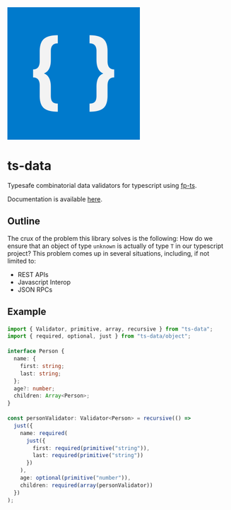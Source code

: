 <img src="media/logo.png" height=300 width=300 />

# ts-data

Typesafe combinatorial data validators for typescript using [fp-ts](https://gcanti.github.io/fp-ts/).

Documentation is available [here](https://www.tkaden.net/ts-data).

## Outline

The crux of the problem this library solves is the following:
How do we ensure that an object of type `unknown` is actually
of type `T` in our typescript project? This problem comes up
in several situations, including, if not limited to:

- REST APIs
- Javascript Interop
- JSON RPCs

## Example

```typescript
import { Validator, primitive, array, recursive } from "ts-data";
import { required, optional, just } from "ts-data/object";

interface Person {
  name: {
    first: string;
    last: string;
  };
  age?: number;
  children: Array<Person>;
}

const personValidator: Validator<Person> = recursive(() =>
  just({
    name: required(
      just({
        first: required(primitive("string")),
        last: required(primitive("string"))
      })
    ),
    age: optional(primitive("number")),
    children: required(array(personValidator))
  })
);
```
